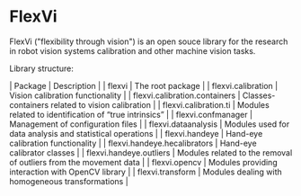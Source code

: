 FlexVi
======

FlexVi ("flexibility through vision") is an open souce library for the research in robot vision systems calibration and other machine vision tasks. 

Library structure:


| Package | Description |
| flexvi | The root package |
| flexvi.calibration | Vision calibration functionality |
| flexvi.calibration.containers | Classes-containers related to vision calibration |
| flexvi.calibration.ti | Modules related to identification of “true intrinsics” |
| flexvi.confmanager | Management of configuration files |
| flexvi.dataanalysis | Modules used for data analysis and statistical operations |
| flexvi.handeye | Hand-eye calibration functionality |
| flexvi.handeye.hecalibrators | Hand-eye calibrator classes |
| flexvi.handeye.outliers | Modules related to the removal of outliers from the movement data |
| flexvi.opencv | Modules providing interaction with OpenCV library |
| flexvi.transform | Modules dealing with homogeneous transformations |
